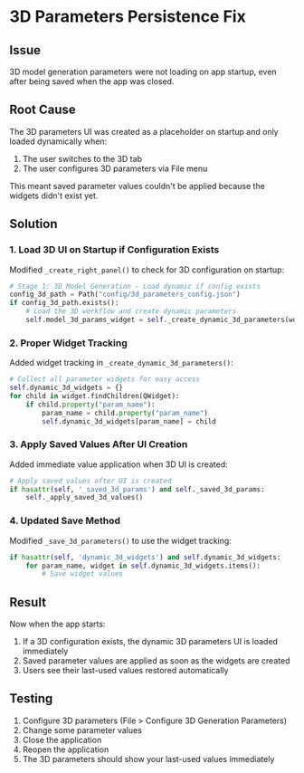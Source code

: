 # 3D Parameters Persistence Fix

## Issue
3D model generation parameters were not loading on app startup, even after being saved when the app was closed.

## Root Cause
The 3D parameters UI was created as a placeholder on startup and only loaded dynamically when:
1. The user switches to the 3D tab
2. The user configures 3D parameters via File menu

This meant saved parameter values couldn't be applied because the widgets didn't exist yet.

## Solution

### 1. **Load 3D UI on Startup if Configuration Exists**
Modified `_create_right_panel()` to check for 3D configuration on startup:
```python
# Stage 1: 3D Model Generation - Load dynamic if config exists
config_3d_path = Path("config/3d_parameters_config.json")
if config_3d_path.exists():
    # Load the 3D workflow and create dynamic parameters
    self.model_3d_params_widget = self._create_dynamic_3d_parameters(workflow_3d)
```

### 2. **Proper Widget Tracking**
Added widget tracking in `_create_dynamic_3d_parameters()`:
```python
# Collect all parameter widgets for easy access
self.dynamic_3d_widgets = {}
for child in widget.findChildren(QWidget):
    if child.property("param_name"):
        param_name = child.property("param_name")
        self.dynamic_3d_widgets[param_name] = child
```

### 3. **Apply Saved Values After UI Creation**
Added immediate value application when 3D UI is created:
```python
# Apply saved values after UI is created
if hasattr(self, '_saved_3d_params') and self._saved_3d_params:
    self._apply_saved_3d_values()
```

### 4. **Updated Save Method**
Modified `_save_3d_parameters()` to use the widget tracking:
```python
if hasattr(self, 'dynamic_3d_widgets') and self.dynamic_3d_widgets:
    for param_name, widget in self.dynamic_3d_widgets.items():
        # Save widget values
```

## Result
Now when the app starts:
1. If a 3D configuration exists, the dynamic 3D parameters UI is loaded immediately
2. Saved parameter values are applied as soon as the widgets are created
3. Users see their last-used values restored automatically

## Testing
1. Configure 3D parameters (File > Configure 3D Generation Parameters)
2. Change some parameter values
3. Close the application
4. Reopen the application
5. The 3D parameters should show your last-used values immediately